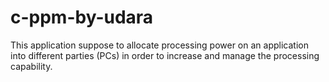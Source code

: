 # c-ppm-by-udara
This application suppose to allocate processing power on an application into different parties (PCs) in order to increase and manage the processing capability.

